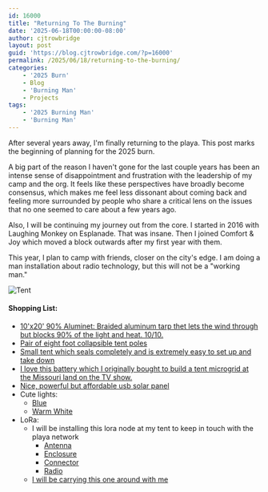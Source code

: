 ```yaml
---
id: 16000
title: "Returning To The Burning"
date: '2025-06-18T00:00:00-08:00'
author: cjtrowbridge
layout: post
guid: 'https://blog.cjtrowbridge.com/?p=16000'
permalink: /2025/06/18/returning-to-the-burning/
categories:
    - '2025 Burn'
    - Blog
    - 'Burning Man'
    - Projects
tags:
    - '2025 Burning Man'
    - 'Burning Man'
---
```


After several years away, I'm finally returning to the playa. This post marks the beginning of planning for the 2025 burn.  

A big part of the reason I haven't gone for the last couple years has been an intense sense of disappointment and frustration with the leadership of my camp and the org. It feels like these perspectives have broadly become consensus, which makes me feel less dissonant about coming back and feeling more surrounded by people who share a critical lens on the issues that no one seemed to care about a few years ago.  

Also, I will be continuing my journey out from the core. I started in 2016 with Laughing Monkey on Esplanade. That was insane. Then I joined Comfort & Joy which moved a block outwards after my first year with them.  

This year, I plan to camp with friends, closer on the city's edge. I am doing a man installation about radio technology, but this will not be a "working man."  

<img src="https://blog.cjtrowbridge.com/wp-content/uploads/2025/06/tent.jpg" alt="Tent" class="photo">

#### Shopping List:

- [10'x20' 90% Aluminet: Braided aluminum tarp thet lets the wind through but blocks 90% of the light and heat. 10/10.](https://amzn.to/44tX1q3)  
- [Pair of eight foot collapsible tent poles](https://amzn.to/446WpWW)  
- [Small tent which seals completely and is extremely easy to set up and take down](https://amzn.to/3ZxCrDp)  
- [I love this battery which I originally bought to build a tent microgrid at the Missouri land on the TV show.](https://amzn.to/4n1O1k9)  
- [Nice, powerful but affordable usb solar panel](https://amzn.to/3SYruXN)  
- Cute lights:
    - [Blue](https://amzn.to/4n6jVfx)
    - [Warm White](https://amzn.to/4eenpIY)
- LoRa:
    - I will be installing this lora node at my tent to keep in touch with the playa network
        - [Antenna](https://amzn.to/3ZAkgwQ)
        - [Enclosure](https://amzn.to/442wy2q)
        - [Connector](https://amzn.to/4lbkDq0)
        - [Radio](https://amzn.to/4l4oTY8)
    - [I will be carrying this one around with me](https://heltec.org/project/meshpocket/)
